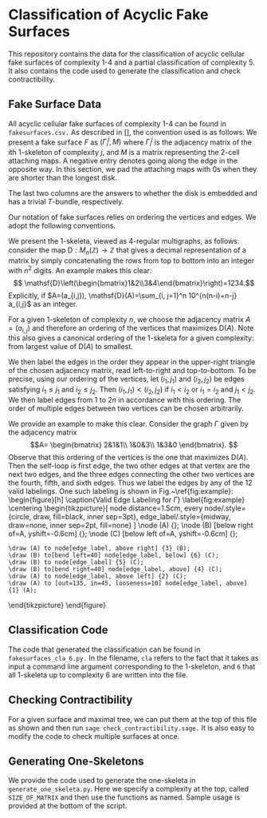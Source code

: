 # Classification of Acyclic Fake Surfaces
This repository contains the data for the classification of acyclic cellular fake surfaces of complexity 1-4 and a partial classification of complexity 5. It also contains the  code used to generate the classification and check contractibility. 

## Fake Surface Data

All acyclic cellular fake surfaces of complexity 1-4 can be found in ``fakesurfaces.csv.`` As described in [], the convention used is as follows: 
We present a fake surface $F$ as $(\Gamma_i^j, M)$ where $\Gamma_i^j$ is the adjacency matrix of the $i$th 1-skeleton of complexity $j$, and $M$ is a matrix representing the 2-cell attaching maps. A negative entry denotes going along the edge in the opposite way. In this section, we pad the attaching maps with 0s when they are shorter than the longest disk. 

The last two columns are the answers to whether the disk is embedded and has a trivial $T$-bundle, respectively.  

Our notation of fake surfaces relies on ordering the vertices and edges. We adopt the following conventions.

We present the 1-skeleta, viewed as 4-regular multigraphs, as follows: consider the map
$\mathsf{D}:M_{n}(\mathbb{Z})\to \mathbb{Z}$ that gives a decimal representation of a matrix by simply concatenating the rows from top to bottom into an integer with $n^2$ digits. An example makes this clear: 
$$ \mathsf{D}\left(\begin{bmatrix}1&2\\3&4\end{bmatrix}\right)=1234.$$
Explicitly, if $A=(a_{i,j}),  \mathsf{D}(A)=\sum_{i, j=1}^n 10^{n(n-i)+n-j} a_{i,j}$ as an integer.

For a given 1-skeleton of complexity $n$, we choose the adjacency matrix $A=(a_{i,j})$ and therefore an ordering of the vertices that maximizes $\mathsf{D}(A)$. Note this also gives a canonical ordering of the 1-skeleta for a given complexity: from largest value of $\mathsf{D}(A)$ to smallest. 

We then label the edges in the order they appear in the upper-right triangle of the chosen adjacency matrix, read left-to-right and top-to-bottom. To be precise, using our ordering of the vertices, let $(i_1,j_1)$ and $(i_2,j_2)$ be edges satisfying $i_1\leq j_1$ and $i_2\leq j_2$. Then $(i_1,j_1)<(i_2,j_2)$ if $i_1<i_2$ or $i_1=i_2$ and $j_1<j_2$. We then label edges from 1 to $2n$ in accordance with this ordering. The order of multiple edges between two vertices can be chosen arbitrarily. 

We provide an example to make this clear. Consider the graph $\Gamma$ given by the adjacency matrix 
$$A=
\begin{bmatrix}
2&1&1\\
1&0&3\\
1&3&0
\end{bmatrix}.
$$
Observe that this ordering of the vertices is the one that maximizes $\mathsf{D}(A)$. Then the self-loop is first edge, the two other edges at that vertex are the next two edges, and the three edges connecting the other two vertices are the fourth, fifth, and sixth edges. Thus we label the edges by any of the 12 valid labelings. One such labeling is shown in Fig.~\ref{fig:example}:
\begin{figure}[h]
\caption{Valid Edge Labeling for $\Gamma$}
\label{fig:example}
\centering
\begin{tikzpicture}[
    node distance=1.5cm, 
    every node/.style={circle, draw, fill=black, inner sep=3pt},
    edge_label/.style={midway, draw=none, inner sep=2pt, fill=none} 
] 
    \node (A) {};
    \node (B) [below right of=A, yshift=-0.6cm] {};
    \node (C) [below left of=A, yshift=-0.6cm] {};

    \draw (A) to node[edge_label, above right] {3} (B);
    \draw (B) to[bend left=40] node[edge_label, below] {6} (C); 
    \draw (B) to node[edge_label] {5} (C); 
    \draw (B) to[bend right=40] node[edge_label, above] {4} (C);
    \draw (A) to node[edge_label, above left] {2} (C); 
    \draw (A) to [out=135, in=45, looseness=10] node[edge_label, above] {1} (A); 
\end{tikzpicture}
\end{figure}


## Classification Code
The code that generated the classification can be found in ``fakesurfaces_cla_6.py.`` In the filename, `cla` refers to the fact that it takes as input a command line argument corresponding to the 1-skeleton, and `6` that all 1-skeleta up to complexity 6 are written into the file.

## Checking Contractibility
For a given surface and maximal tree, we can put them at the top of this file as shown and then run ``sage check_contractibility.sage.`` It is also easy to modify the code to check multiple surfaces at once.  

## Generating One-Skeletons
We provide the code used to generate the one-skeleta in ``generate_one_skeleta.py``. Here we specify a complexity at the top, called ``SIZE_OF_MATRIX`` and then use the functions as named. Sample usage is provided at the bottom of the script.   
